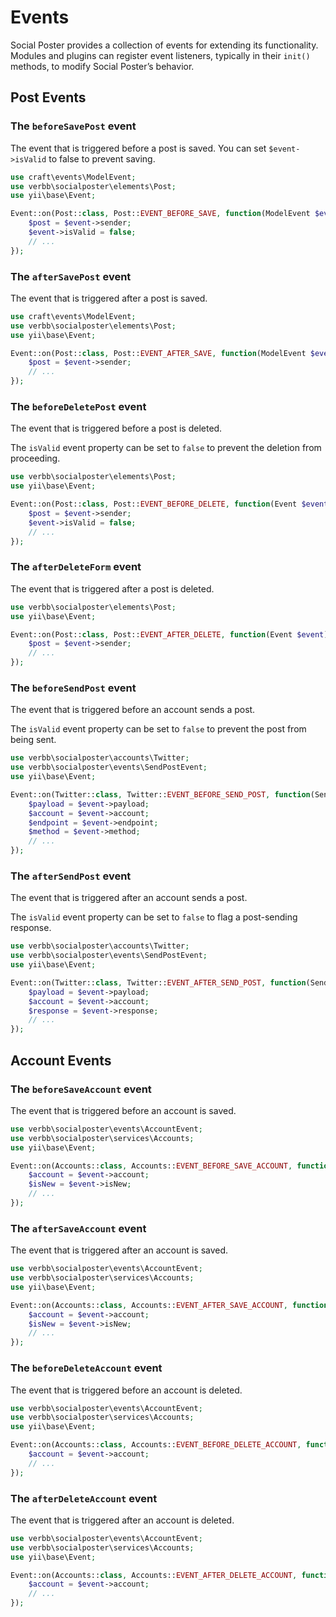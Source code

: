 # Events
Social Poster provides a collection of events for extending its functionality. Modules and plugins can register event listeners, typically in their `init()` methods, to modify Social Poster’s behavior.

## Post Events

### The `beforeSavePost` event
The event that is triggered before a post is saved. You can set `$event->isValid` to false to prevent saving.

```php
use craft\events\ModelEvent;
use verbb\socialposter\elements\Post;
use yii\base\Event;

Event::on(Post::class, Post::EVENT_BEFORE_SAVE, function(ModelEvent $event) {
    $post = $event->sender;
    $event->isValid = false;
    // ...
});
```

### The `afterSavePost` event
The event that is triggered after a post is saved.

```php
use craft\events\ModelEvent;
use verbb\socialposter\elements\Post;
use yii\base\Event;

Event::on(Post::class, Post::EVENT_AFTER_SAVE, function(ModelEvent $event) {
    $post = $event->sender;
    // ...
});
```

### The `beforeDeletePost` event
The event that is triggered before a post is deleted.

The `isValid` event property can be set to `false` to prevent the deletion from proceeding.

```php
use verbb\socialposter\elements\Post;
use yii\base\Event;

Event::on(Post::class, Post::EVENT_BEFORE_DELETE, function(Event $event) {
    $post = $event->sender;
    $event->isValid = false;
    // ...
});
```

### The `afterDeleteForm` event
The event that is triggered after a post is deleted.

```php
use verbb\socialposter\elements\Post;
use yii\base\Event;

Event::on(Post::class, Post::EVENT_AFTER_DELETE, function(Event $event) {
    $post = $event->sender;
    // ...
});
```

### The `beforeSendPost` event
The event that is triggered before an account sends a post.

The `isValid` event property can be set to `false` to prevent the post from being sent.

```php
use verbb\socialposter\accounts\Twitter;
use verbb\socialposter\events\SendPostEvent;
use yii\base\Event;

Event::on(Twitter::class, Twitter::EVENT_BEFORE_SEND_POST, function(SendPostEvent $event) {
    $payload = $event->payload;
    $account = $event->account;
    $endpoint = $event->endpoint;
    $method = $event->method;
    // ...
});
```

### The `afterSendPost` event
The event that is triggered after an account sends a post.

The `isValid` event property can be set to `false` to flag a post-sending response.

```php
use verbb\socialposter\accounts\Twitter;
use verbb\socialposter\events\SendPostEvent;
use yii\base\Event;

Event::on(Twitter::class, Twitter::EVENT_AFTER_SEND_POST, function(SendPostEvent $event) {
    $payload = $event->payload;
    $account = $event->account;
    $response = $event->response;
    // ...
});
```


## Account Events

### The `beforeSaveAccount` event
The event that is triggered before an account is saved.

```php
use verbb\socialposter\events\AccountEvent;
use verbb\socialposter\services\Accounts;
use yii\base\Event;

Event::on(Accounts::class, Accounts::EVENT_BEFORE_SAVE_ACCOUNT, function(AccountEvent $event) {
    $account = $event->account;
    $isNew = $event->isNew;
    // ...
});
```

### The `afterSaveAccount` event
The event that is triggered after an account is saved.

```php
use verbb\socialposter\events\AccountEvent;
use verbb\socialposter\services\Accounts;
use yii\base\Event;

Event::on(Accounts::class, Accounts::EVENT_AFTER_SAVE_ACCOUNT, function(AccountEvent $event) {
    $account = $event->account;
    $isNew = $event->isNew;
    // ...
});
```

### The `beforeDeleteAccount` event
The event that is triggered before an account is deleted.

```php
use verbb\socialposter\events\AccountEvent;
use verbb\socialposter\services\Accounts;
use yii\base\Event;

Event::on(Accounts::class, Accounts::EVENT_BEFORE_DELETE_ACCOUNT, function(AccountEvent $event) {
    $account = $event->account;
    // ...
});
```

### The `afterDeleteAccount` event
The event that is triggered after an account is deleted.

```php
use verbb\socialposter\events\AccountEvent;
use verbb\socialposter\services\Accounts;
use yii\base\Event;

Event::on(Accounts::class, Accounts::EVENT_AFTER_DELETE_ACCOUNT, function(AccountEvent $event) {
    $account = $event->account;
    // ...
});
```

